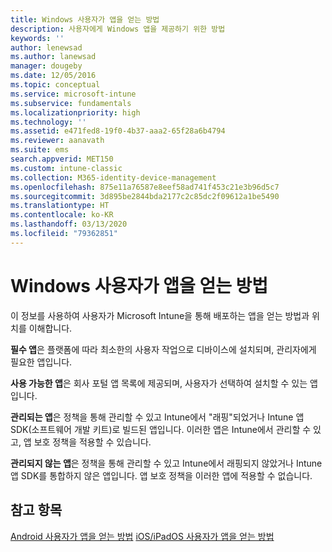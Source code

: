 ```yaml
---
title: Windows 사용자가 앱을 얻는 방법
description: 사용자에게 Windows 앱을 제공하기 위한 방법
keywords: ''
author: lenewsad
ms.author: lanewsad
manager: dougeby
ms.date: 12/05/2016
ms.topic: conceptual
ms.service: microsoft-intune
ms.subservice: fundamentals
ms.localizationpriority: high
ms.technology: ''
ms.assetid: e471fed8-19f0-4b37-aaa2-65f28a6b4794
ms.reviewer: aanavath
ms.suite: ems
search.appverid: MET150
ms.custom: intune-classic
ms.collection: M365-identity-device-management
ms.openlocfilehash: 875e11a76587e8eef58ad741f453c21e3b96d5c7
ms.sourcegitcommit: 3d895be2844bda2177c2c85dc2f09612a1be5490
ms.translationtype: HT
ms.contentlocale: ko-KR
ms.lasthandoff: 03/13/2020
ms.locfileid: "79362851"
---
```

# <a name="how-your-windows-users-get-their-apps"></a>Windows 사용자가 앱을 얻는 방법

이 정보를 사용하여 사용자가 Microsoft Intune을 통해 배포하는 앱을 얻는 방법과 위치를 이해합니다.

**필수 앱**은 플랫폼에 따라 최소한의 사용자 작업으로 디바이스에 설치되며, 관리자에게 필요한 앱입니다.

**사용 가능한 앱**은 회사 포털 앱 목록에 제공되며, 사용자가 선택하여 설치할 수 있는 앱입니다.

**관리되는 앱**은 정책을 통해 관리할 수 있고 Intune에서 "래핑"되었거나 Intune 앱 SDK(소프트웨어 개발 키트)로 빌드된 앱입니다. 이러한 앱은 Intune에서 관리할 수 있고, 앱 보호 정책을 적용할 수 있습니다.

**관리되지 않는 앱**은 정책을 통해 관리할 수 있고 Intune에서 래핑되지 않았거나 Intune 앱 SDK를 통합하지 않은 앱입니다. 앱 보호 정책을 이러한 앱에 적용할 수 없습니다.

## <a name="see-also"></a>참고 항목

[Android 사용자가 앱을 얻는 방법](end-user-apps-android.md)
[iOS/iPadOS 사용자가 앱을 얻는 방법](end-user-apps-android.md)
